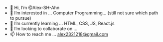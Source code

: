 - 👋 Hi, I’m @Alex-SH-Ahn
- 👀 I’m interested in ... Computer Programming... (still not sure which path to pursue)
- 🌱 I’m currently learning ... HTML, CSS, JS, React.js
- 💞️ I’m looking to collaborate on ...
- 📫 How to reach me ... alex2321218@gmail.com

<!---
Alex-SH-Ahn/Alex-SH-Ahn is a ✨ special ✨ repository because its `README.md` (this file) appears on your GitHub profile.
You can click the Preview link to take a look at your changes.
--->
